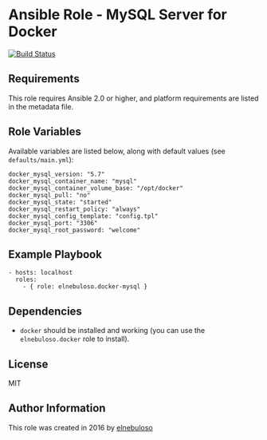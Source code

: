 # Ansible Role - MySQL Server for Docker

[![Build Status](https://travis-ci.org/elnebuloso/ansible-role-docker-mysql.svg?branch=master)](https://travis-ci.org/elnebuloso/ansible-role-docker-mysql)

## Requirements

This role requires Ansible 2.0 or higher, and platform requirements are listed in the metadata file.

## Role Variables

Available variables are listed below, along with default values (see `defaults/main.yml`):

```
docker_mysql_version: "5.7"
docker_mysql_container_name: "mysql"
docker_mysql_container_volume_base: "/opt/docker"
docker_mysql_pull: "no"
docker_mysql_state: "started"
docker_mysql_restart_policy: "always"
docker_mysql_config_template: "config.tpl"
docker_mysql_port: "3306"
docker_mysql_root_password: "welcome"
```

## Example Playbook

```
- hosts: localhost
  roles:
    - { role: elnebuloso.docker-mysql }
```

## Dependencies

- `docker` should be installed and working (you can use the `elnebuloso.docker` role to install).

##  License

MIT

##  Author Information

This role was created in 2016 by [elnebuloso](https://github.com/elnebuloso/)